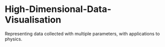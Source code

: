 # High-Dimensional-Data-Visualisation
Representing data collected with multiple parameters, with applications to physics.
